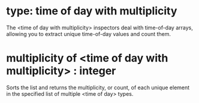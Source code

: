 # type: time of day with multiplicity

The &lt;time of day with multiplicity&gt; inspectors deal with time-of-day arrays, allowing you to extract unique time-of-day values and count them.

# multiplicity of &lt;time of day with multiplicity&gt; : integer

Sorts the list and returns the multiplicity, or count, of each unique element in the specified list of multiple &lt;time of day&gt; types.

